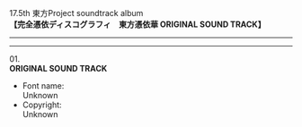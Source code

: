 17.5th 東方Project soundtrack album  
**【完全憑依ディスコグラフィ　東方憑依華 ORIGINAL SOUND TRACK】**

---  
---

01\.  
**ORIGINAL SOUND TRACK**
  - Font name:  
Unknown
  - Copyright:  
Unknown

